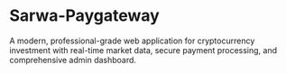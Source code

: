 # Sarwa-Paygateway
A modern, professional-grade web application for cryptocurrency investment with real-time market data, secure payment processing, and comprehensive admin dashboard.
